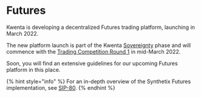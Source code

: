 # Futures

Kwenta is developing a decentralized Futures trading platform, launching in March 2022.

The new platform launch is part of the Kwenta [Sovereignty](../tokenomics/sovereignty/) phase and will commence with the [Trading Competition Round 1](../tokenomics/sovereignty/trading-comp-round-1.md) in mid-March 2022.

Soon, you will find an extensive guidelines for our upcoming Futures platform in this place.

{% hint style="info" %}
For an in-depth overview of the Synthetix Futures implementation, see [SIP-80](https://sips.synthetix.io/sips/sip-80/).
{% endhint %}

